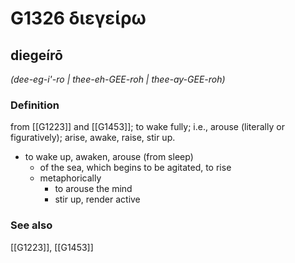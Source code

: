 # G1326 διεγείρω

## diegeírō

_(dee-eg-i'-ro | thee-eh-GEE-roh | thee-ay-GEE-roh)_

### Definition

from [[G1223]] and [[G1453]]; to wake fully; i.e., arouse (literally or figuratively); arise, awake, raise, stir up.

- to wake up, awaken, arouse (from sleep)
  - of the sea, which begins to be agitated, to rise
  - metaphorically
    - to arouse the mind
    - stir up, render active

### See also

[[G1223]], [[G1453]]

